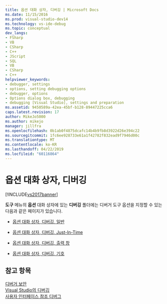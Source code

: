 ```yaml
---
title: 옵션 대화 상자, 디버깅 | Microsoft Docs
ms.date: 11/15/2016
ms.prod: visual-studio-dev14
ms.technology: vs-ide-debug
ms.topic: conceptual
dev_langs:
- FSharp
- VB
- CSharp
- C++
- JScript
- SQL
- VB
- CSharp
- C++
helpviewer_keywords:
- debugger, settings
- options, setting debugging options
- debugger, options
- Options dialog box, debugging
- debugging [Visual Studio], settings and preparation
ms.assetid: 9450589a-42ea-45bf-b128-89447225cca6
caps.latest.revision: 17
author: MikeJo5000
ms.author: mikejo
manager: jillfra
ms.openlocfilehash: 0b1ab0f4875dcafc14b4b9fb8d3922d26e394c22
ms.sourcegitcommit: 1fc6ee928733e61a1f42782f832ead9f7946d00c
ms.translationtype: MT
ms.contentlocale: ko-KR
ms.lasthandoff: 04/22/2019
ms.locfileid: "60116864"
---
```

# <a name="debugging-options-dialog-box"></a>옵션 대화 상자, 디버깅
[!INCLUDE[vs2017banner](../includes/vs2017banner.md)]

**도구** 메뉴의 **옵션** 대화 상자에 있는 **디버깅** 폴더에는 디버거 도구 옵션을 지정할 수 있는 다음과 같은 페이지가 있습니다.  
  
- [옵션 대화 상자, 디버깅, 일반](../debugger/general-debugging-options-dialog-box.md)  
  
- [옵션 대화 상자, 디버깅, Just-In-Time](../debugger/just-in-time-debugging-options-dialog-box.md)  
  
- [옵션 대화 상자, 디버깅, 출력 창](../debugger/output-window-debugging-options-dialog-box.md)  
  
- [옵션 대화 상자, 디버깅, 기호](../debugger/specify-symbol-dot-pdb-and-source-files-in-the-visual-studio-debugger.md)  
  
## <a name="see-also"></a>참고 항목  
 [디버거 보안](../debugger/debugger-security.md)   
 [Visual Studio의 디버깅](../debugger/debugging-in-visual-studio.md)   
 [사용자 인터페이스 참조 디버그](../debugger/debugging-user-interface-reference.md)
